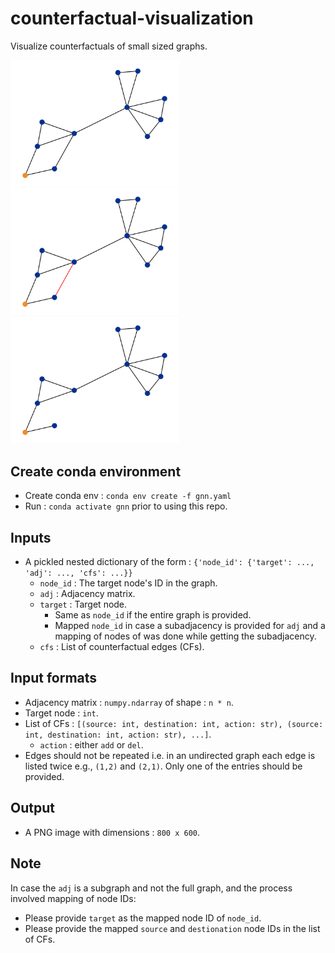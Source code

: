 # counterfactual-visualization
Visualize counterfactuals of small sized graphs.

<img src="https://github.com/Armagaan/counterfactual-visualization/blob/main/graph_602.png?raw=true" alt="Graph" width="270"/> <img src="https://github.com/Armagaan/counterfactual-visualization/blob/main/colored_graph_602.png?raw=true" alt="Graph" width="270"/> <img src="https://github.com/Armagaan/counterfactual-visualization/blob/main/perturbed_graph_602.png?raw=true" alt="Graph" width="270"/>

## Create conda environment
- Create conda env : `conda env create -f gnn.yaml`
- Run : `conda activate gnn` prior to using this repo.

## Inputs
- A pickled nested dictionary of the form : `{'node_id': {'target': ..., 'adj': ..., 'cfs': ...}}`
    - `node_id` : The target node's ID in the graph.
    - `adj` : Adjacency matrix.
    - `target` : Target node.
        - Same as `node_id` if the entire graph is provided.
        - Mapped `node_id` in case a subadjacency is provided for `adj` and a mapping of nodes of was done while getting the subadjacency.  
    - `cfs` : List of counterfactual edges (CFs).

## Input formats
- Adjacency matrix : `numpy.ndarray` of shape : `n * n`.
- Target node : `int`.
- List of CFs : `[(source: int, destination: int, action: str), (source: int, destination: int, action: str), ...]`.
    - `action` : either `add` or `del`.
- Edges should not be repeated i.e. in an undirected graph each edge is listed twice e.g., `(1,2)` and `(2,1)`. Only one of the entries should be provided.

## Output
- A PNG image with dimensions : `800 x 600`.

## Note
In case the `adj` is a subgraph and not the full graph, and the process involved mapping of node IDs:
- Please provide `target` as the mapped node ID of `node_id`.
- Please provide the mapped `source` and `destionation` node IDs in the list of CFs.
